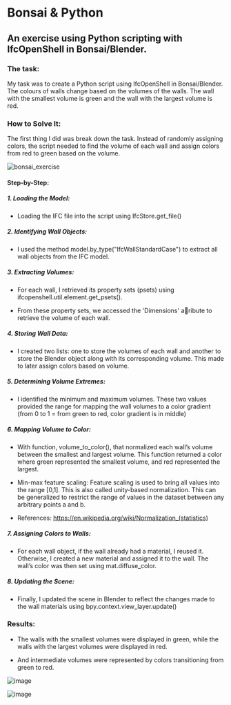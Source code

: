 # Bonsai & Python
## An exercise using Python scripting with IfcOpenShell in Bonsai/Blender.
### The task:

My task was to create a Python script using IfcOpenShell in Bonsai/Blender. The colours of walls change based on the volumes of the walls. The wall with the smallest volume is green and the wall with the largest volume is red.

### How to Solve It:
The first thing I did was break down the task. Instead of randomly assigning colors, the script needed to find the volume of each wall and assign colors from red to green based on the volume.

![bonsai_exercise](https://github.com/user-attachments/assets/e1d4cc1b-7574-4e40-8a88-504cfdb9710d)

#### Step-by-Step:
##### 1. Loading the Model:

* Loading the IFC file into the script using IfcStore.get_file()

##### 2. Identifying Wall Objects:

* I used the method model.by_type("IfcWallStandardCase") to extract all wall objects from the IFC model.

##### 3. Extracting Volumes:

* For each wall, I retrieved its property sets (psets) using ifcopenshell.util.element.get_psets().

* From these property sets, we accessed the 'Dimensions' a􀆩ribute to retrieve the volume of each wall.

##### 4. Storing Wall Data:

* I created two lists: one to store the volumes of each wall and another to store the Blender object along with its corresponding volume. This made to later assign colors based on volume.

##### 5. Determining Volume Extremes:

* I identified the minimum and maximum volumes. These two values provided the range for mapping the wall volumes to a color gradient (from 0 to 1 = from green to red, color gradient is in middle)

##### 6. Mapping Volume to Color:

* With function, volume_to_color(), that normalized each wall’s volume between the smallest and largest volume. This function returned a color where green represented the smallest volume, and red represented the largest.

* Min-max feature scaling: Feature scaling is used to bring all values into the range [0,1]. This is also called unity-based normalization. This can be generalized to restrict the range of values in the dataset between any arbitrary points a and b.

* References: https://en.wikipedia.org/wiki/Normalization_(statistics)

##### 7. Assigning Colors to Walls:

* For each wall object, if the wall already had a material, I reused it. Otherwise, I created a new material and assigned it to the wall. The wall’s color was then set using mat.diffuse_color.

##### 8. Updating the Scene:

* Finally, I updated the scene in Blender to reflect the changes made to the wall materials using bpy.context.view_layer.update()

### Results:
* The walls with the smallest volumes were displayed in green, while the walls with the largest volumes were displayed in red. 

* And intermediate volumes were represented by colors transitioning from green to red.

![image](https://github.com/user-attachments/assets/0c7e8803-a316-4508-af49-78c2e7a30c4a)

![image](https://github.com/user-attachments/assets/55753917-7b88-46cd-82c2-41140e397f2d)





